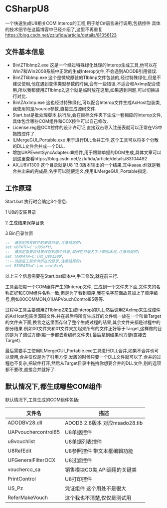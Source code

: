 # CSharpU8
一个快速生成U8相关COM Interop的工程,用于给C#语言进行调用,包括控件
具体的技术细节在这篇博客中已经介绍了,这里不再重复
https://blog.csdn.net/zzlufida/article/details/81056123
## 文件基本信息
 - Bin\ZTlbImp2.exe 这是一个经过特殊绿化处理的Interop生成工具,他可以在Win7和Win2008系统中正常的生成Interop文件,不会遇到ADODB引用错误.
- Bin\ZTlibImp.exe 这个是微软原装的TlbImp文件包装的,经过特殊绿化,但是不建议使用,他在遇到变体类型参数的时候,会有一些错误,不适合和AxImp配合使用,所以我都使用ZTlbImp2,这个就是临时放在这里,如果遇到问题,可以切换进行对比.
 - Bin\ZAxImp.exe 这也经过特殊绿化,可以配合Interop文件生成AxHost包装类,我使用的是/source参数,直接生成源码文件.
 - Start.bat是批处理脚本,执行后,会在目标文件夹下生成一套相应的Interop文件,具体包含哪些COM组件和OCX控件可以自己修改.
 - License.reg是OCX控件的设计许可证,直接双击导入注册表就可以正常在VS中拖拽控件了.
 - ILMergeGUI_Portable.exe 用于进行DLL合并工作,这个工具可以将多个分散的DLL文件合并成一个DLL.
 - 增加UAPEventSyncAdapter.dll插件,用于跟踪单据的DOM生成,具体文章可以到这里查看https://blog.csdn.net/zzlufida/article/details/83104492
 - AX_U8V1300 这个目录就是U8 13.0版本输出的一个结果,其中aaaa.dll就是我合并出来的完成品,名字可以随便定义,使用ILMergeGUI_Portable指定.
 ## 工作原理
 Start.bat 执行时会确定3个信息:
 
 1 U8的安装目录
 
 2 生成结果保存目录
 
 3 Bin目录位置
 
 ```bat
::--请指明用友软件的安装目录,注意结尾的\
set U8PATH=C:\U8Soft\
::--请指定需要将结果保存到哪个目录,最好在目录名字上带版本号,注意结尾的\
set TARPATH=C:\AX_U8V1300\
::--请指定工具命令所在的目录,注意结尾的\
set BINPATH=C:\ax_new\Bin\
 ```
 
 以上三个信息需要在Start.bat脚本中,手工修改,就在前三行.
 
工具会把每一个COM组件产生的Interop文件, 生成到一个文件夹下面,文件夹的名称正好和COM组件名称一致,但是为了看到顺序,我在名字前面故意加上了顺序编号,例如00COMMON,01UAPVouchControl85等等.
 
 过程中工具主要调用ZTlbImp2来生成Interop的DLL,然后调用ZAxImp来生成控件的AxHost包装类源码文件.并在最后将所有生成好的文件统一放在一个叫做Target的文件夹下面,换言之这里面存储了整个生成过程的结果,其余文件夹都是过程中的部分结果.例如00文件夹和01文件夹加起来所有的文件正好等于Target,这样做的目的是为了调试方便(每一步都去看编码文件夹),最后拿到结果也方便(直接去Target).
 
 最后需要手工使用ILMergeGUI_Portable.exe工具进行DLL合并,如果不合并也可以使用,合并仅仅是为了引用方便.发版的时候只要一个DLL文件就可以了.合并的过程也不复杂,把软件打开,然后从Target目录中拖拽你想要合并的DLL文件,别的选项都不要改,直接合并就好了.
 
 ## 默认情况下,都生成哪些COM组件
 默认情况下,工具生成的COM组件包括:
 
| 文件名 | 描述 |
| -------- |-------- |
|ADODBV28.dll|ADODB 2.8版本 对应msado28.tlb|
|UAPvouchercontrol85| U8单据控件|
|u8vouchlist| U8单据列表控件|
|U8RefEdit| U8参照控件 带文本框编辑功能|
|UFGeneralFilterOCX|  U8过滤控件|
|voucherco_sa|销售模块CO类,API调用的关键类|
| PrintControl|U8打印控件|
|US_Pz|凭证组件 这个用处不是很大|
|ReferMakeVouch|这个我也不清楚,仅仅是测试用|
 
 

